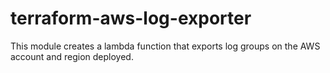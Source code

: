 # terraform-aws-log-exporter
This module creates a lambda function that exports log groups on the AWS account and region deployed. 

